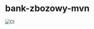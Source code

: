 # bank-zbozowy-mvn
![CI](https://github.com/mgawlak/bank-zbozowy-mvn/actions/workflows/ci.yml/badge.svg)
